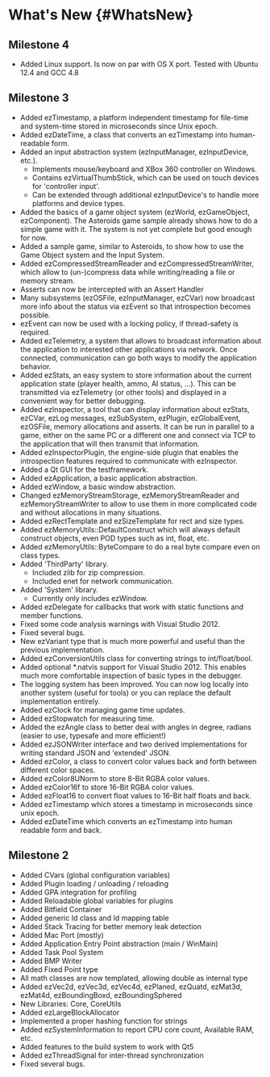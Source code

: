What's New {#WhatsNew}
==========

Milestone 4
-----------

  * Added Linux support. Is now on par with OS X port. Tested with Ubuntu 12.4 and GCC 4.8

Milestone 3
-----------
  
  * Added ezTimestamp, a platform independent timestamp for file-time and system-time stored in microseconds since Unix epoch.
  * Added ezDateTime, a class that converts an ezTimestamp into human-readable form.
  * Added an input abstraction system (ezInputManager, ezInputDevice, etc.).
     * Implements mouse/keyboard and XBox 360 controller on Windows.
     * Contains ezVirtualThumbStick, which can be used on touch devices for 'controller input'.
     * Can be extended through additional ezInputDevice's to handle more platforms and device types.
  * Added the basics of a game object system (ezWorld, ezGameObject, ezComponent). The Asteroids game sample already shows how to do a simple game with it. The system is not yet complete but good enough for now.     
  * Added a sample game, similar to Asteroids, to show how to use the Game Object system and the Input System.
  * Added ezCompressedStreamReader and ezCompressedStreamWriter, which allow to (un-)compress data while writing/reading a file or memory stream.
  * Asserts can now be intercepted with an Assert Handler
  * Many subsystems (ezOSFile, ezInputManager, ezCVar) now broadcast more info about the status via ezEvent so that introspection becomes possible.
  * ezEvent can now be used with a locking policy, if thread-safety is required.
  * Added ezTelemetry, a system that allows to broadcast information about the application to interested other applications via network. Once connected, communication can go both ways to modify the application behavior.
  * Added ezStats, an easy system to store information about the current application state (player health, ammo, AI status, ...). This can be transmitted via ezTelemetry (or other tools) and displayed in a convenient way for better debugging.
  * Added ezInspector, a tool that can display information about ezStats, ezCVar, ezLog messages, ezSubSystem, ezPlugin, ezGlobalEvent, ezOSFile, memory allocations and asserts. It can be run in parallel to a game, either on the same PC or a different one and connect via TCP to the application that will then transmit that information.
  * Added ezInspectorPlugin, the engine-side plugin that enables the introspection features required to communicate with ezInspector.
  * Added a Qt GUI for the testframework.
  * Added ezApplication, a basic application abstraction.
  * Added ezWindow, a basic window abstraction.
  * Changed ezMemoryStreamStorage, ezMemoryStreamReader and ezMemoryStreamWriter to allow to use them in more complicated code and without allocations in many situations.
  * Added ezRectTemplate and ezSizeTemplate for rect and size types.
  * Added ezMemoryUtils::DefaultConstruct which will always default construct objects, even POD types such as int, float, etc.
  * Added ezMemoryUtils::ByteCompare to do a real byte compare even on class types.
  * Added 'ThirdParty' library.
    * Included zlib for zip compression.
    * Included enet for network communication.
  * Added 'System' library.
    * Currently only includes ezWindow.
  * Added ezDelegate for callbacks that work with static functions and member functions.
  * Fixed some code analysis warnings with Visual Studio 2012.
  * Fixed several bugs.
  * New ezVariant type that is much more powerful and useful than the previous implementation.
  * Added ezConversionUtils class for converting strings to int/float/bool.
  * Added optional *.natvis support for Visual Studio 2012. This enables much more comfortable inspection of basic types in the debugger.
  * The logging system has been improved. You can now log locally into another system (useful for tools) or you can replace the default implementation entirely.
  * Added ezClock for managing game time updates.
  * Added ezStopwatch for measuring time.
  * Added the ezAngle class to better deal with angles in degree, radians (easier to use, typesafe and more efficient!)
  * Added ezJSONWriter interface and two derived implementations for writing standard JSON and 'extended' JSON.
  * Added ezColor, a class to convert color values back and forth between different color spaces.
  * Added ezColor8UNorm to store 8-Bit RGBA color values.
  * Added ezColor16f to store 16-Bit RGBA color values.
  * Added ezFloat16 to convert float values to 16-Bit half floats and back.
  * Added ezTimestamp which stores a timestamp in microseconds since unix epoch.
  * Added ezDateTime which converts an ezTimestamp into human readable form and back.

Milestone 2
-----------

  * Added CVars (global configuration variables)
  * Added Plugin loading / unloading / reloading
  * Added GPA integration for profiling
  * Added Reloadable global variables for plugins
  * Added Bitfield Container
  * Added generic Id class and Id mapping table
  * Added Stack Tracing for better memory leak detection
  * Added Mac Port (mostly)
  * Added Application Entry Point abstraction (main / WinMain)
  * Added Task Pool System
  * Added BMP Writer
  * Added Fixed Point type
  * All math classes are now templated, allowing double as internal type
  * Added ezVec2d, ezVec3d, ezVec4d, ezPlaned, ezQuatd, ezMat3d, ezMat4d, ezBoundingBoxd, ezBoundingSphered
  * New Libraries: Core, CoreUtils
  * Added ezLargeBlockAllocator
  * Implemented a proper hashing function for strings
  * Added ezSystemInformation to report CPU core count, Available RAM, etc.
  * Added features to the build system to work with Qt5
  * Added ezThreadSignal for inter-thread synchronization
  * Fixed several bugs.

